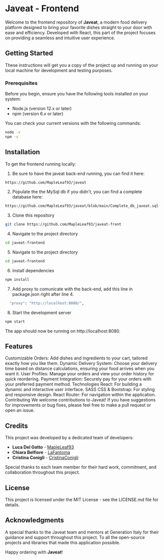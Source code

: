 # Javeat - Frontend

Welcome to the frontend repository of **Javeat**, a modern food delivery platform designed to bring your favorite dishes straight to your door with ease and efficiency. Developed with React, this part of the project focuses on providing a seamless and intuitive user experience.

## Getting Started

These instructions will get you a copy of the project up and running on your local machine for development and testing purposes.

### Prerequisites

Before you begin, ensure you have the following tools installed on your system:
- Node.js (version 12.x or later)
- npm (version 6.x or later)

You can check your current versions with the following commands:
```bash
node -v
npm -v
```


## Installation
To get the frontend running locally:

1. Be sure to have the javeat back-end running, you can find it here:
```bash
https://github.com/MapleLeaf93/javeat
```

2. Populate the the MySql db if you didn't, you can find a complete database here:
```bash
https://github.com/MapleLeaf93/javeat/blob/main/Complete_db_javeat.sql
```

3. Clone this repository
```bash
git clone https://github.com/MapleLeaf93/javeat-front
```

4. Navigate to the project directory
```bash
cd javeat-frontend
```

5. Navigate to the project directory
```bash
cd javeat-frontend
```

6. Install dependencies
```bash
npm install
```

7. Add proxy to comunicate with the back-end, add this line in package.json right after line 4.
```bash
  "proxy": "http://localhost:8080/",
  ```

8. Start the development server
```bash
npm start
```
The app should now be running on http://localhost:8080.

## Features
Customizable Orders: Add dishes and ingredients to your cart, tailored exactly how you like them.
Dynamic Delivery System: Choose your delivery time based on distance calculations, ensuring your food arrives when you want it.
User Profiles: Manage your orders and view your order history for quick reordering.
Payment Integration: Securely pay for your orders with your preferred payment method.
Technologies
React: For building a dynamic and interactive user interface.
SASS CSS & Bootstrap: For styling and responsive design.
React Router: For navigation within the application.
Contributing
We welcome contributions to Javeat! If you have suggestions for improvements or bug fixes, please feel free to make a pull request or open an issue.

## Credits

This project was developed by a dedicated team of developers:

- **Luca Del Gatto** - [MapleLeaf93](https://github.com/MapleLeaf93)
- **Chiara Belfiore** - [LaFantoma](https://github.com/LaFantoma)
- **Cristina Conigli** - [CristinaConigli](https://github.com/CristinaConigli)

Special thanks to each team member for their hard work, commitment, and collaboration throughout this project.

## License
This project is licensed under the MIT License - see the LICENSE.md file for details.

## Acknowledgments
A special thanks to the Javeat team and mentors at Generation Italy for their guidance and support throughout this project.
To all the open-source projects and libraries that made this application possible.

Happy ordering with **Javeat**!
